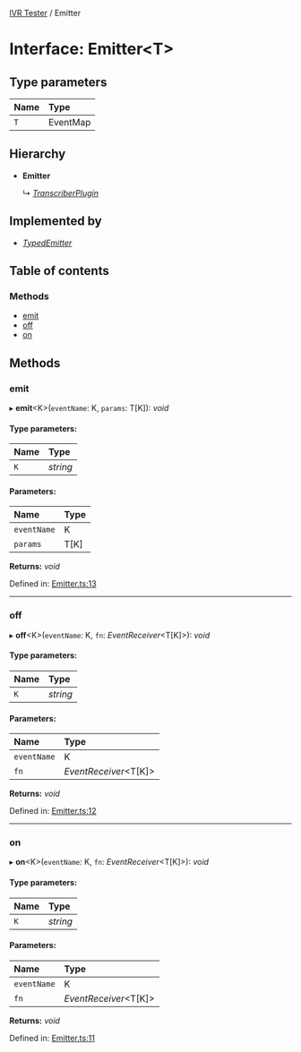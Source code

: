 [IVR Tester](../README.md) / Emitter

# Interface: Emitter<T\>

## Type parameters

Name | Type |
:------ | :------ |
`T` | EventMap |

## Hierarchy

* **Emitter**

  ↳ [*TranscriberPlugin*](transcriberplugin.md)

## Implemented by

* [*TypedEmitter*](../classes/typedemitter.md)

## Table of contents

### Methods

- [emit](emitter.md#emit)
- [off](emitter.md#off)
- [on](emitter.md#on)

## Methods

### emit

▸ **emit**<K\>(`eventName`: K, `params`: T[K]): *void*

#### Type parameters:

Name | Type |
:------ | :------ |
`K` | *string* |

#### Parameters:

Name | Type |
:------ | :------ |
`eventName` | K |
`params` | T[K] |

**Returns:** *void*

Defined in: [Emitter.ts:13](https://github.com/SketchingDev/ivr-tester/blob/f921c2e/packages/ivr-tester/src/Emitter.ts#L13)

___

### off

▸ **off**<K\>(`eventName`: K, `fn`: *EventReceiver*<T[K]\>): *void*

#### Type parameters:

Name | Type |
:------ | :------ |
`K` | *string* |

#### Parameters:

Name | Type |
:------ | :------ |
`eventName` | K |
`fn` | *EventReceiver*<T[K]\> |

**Returns:** *void*

Defined in: [Emitter.ts:12](https://github.com/SketchingDev/ivr-tester/blob/f921c2e/packages/ivr-tester/src/Emitter.ts#L12)

___

### on

▸ **on**<K\>(`eventName`: K, `fn`: *EventReceiver*<T[K]\>): *void*

#### Type parameters:

Name | Type |
:------ | :------ |
`K` | *string* |

#### Parameters:

Name | Type |
:------ | :------ |
`eventName` | K |
`fn` | *EventReceiver*<T[K]\> |

**Returns:** *void*

Defined in: [Emitter.ts:11](https://github.com/SketchingDev/ivr-tester/blob/f921c2e/packages/ivr-tester/src/Emitter.ts#L11)
